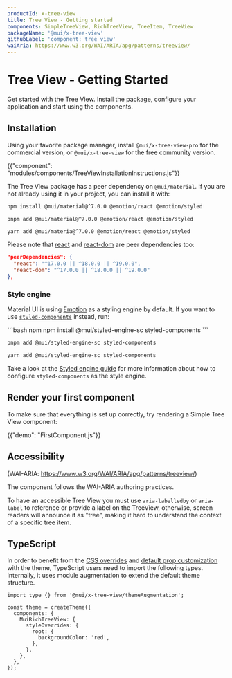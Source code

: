 ```yaml
---
productId: x-tree-view
title: Tree View - Getting started
components: SimpleTreeView, RichTreeView, TreeItem, TreeView
packageName: '@mui/x-tree-view'
githubLabel: 'component: tree view'
waiAria: https://www.w3.org/WAI/ARIA/apg/patterns/treeview/
---
```


# Tree View - Getting Started

<p class="description">Get started with the Tree View. Install the package, configure your application and start using the components.</p>

## Installation

Using your favorite package manager, install `@mui/x-tree-view-pro` for the commercial version, or `@mui/x-tree-view` for the free community version.

<!-- #default-branch-switch -->

{{"component": "modules/components/TreeViewInstallationInstructions.js"}}

The Tree View package has a peer dependency on `@mui/material`.
If you are not already using it in your project, you can install it with:

<codeblock storageKey="package-manager">

```bash npm
npm install @mui/material@^7.0.0 @emotion/react @emotion/styled
```

```bash pnpm
pnpm add @mui/material@^7.0.0 @emotion/react @emotion/styled
```

```bash yarn
yarn add @mui/materia@^7.0.0 @emotion/react @emotion/styled
```

</codeblock>

<!-- #react-peer-version -->

Please note that [react](https://www.npmjs.com/package/react) and [react-dom](https://www.npmjs.com/package/react-dom) are peer dependencies too:

```json
"peerDependencies": {
  "react": "^17.0.0 || ^18.0.0 || ^19.0.0",
  "react-dom": "^17.0.0 || ^18.0.0 || ^19.0.0"
},
```

### Style engine

Material UI is using [Emotion](https://emotion.sh/docs/introduction) as a styling engine by default. If you want to use [`styled-components`](https://styled-components.com/) instead, run:

<codeblock storageKey="package-manager">
```bash npm
npm install @mui/styled-engine-sc styled-components
```

```bash pnpm
pnpm add @mui/styled-engine-sc styled-components
```

```bash yarn
yarn add @mui/styled-engine-sc styled-components
```

</codeblock>

Take a look at the [Styled engine guide](/material-ui/integrations/styled-components/) for more information about how to configure `styled-components` as the style engine.

## Render your first component

To make sure that everything is set up correctly, try rendering a Simple Tree View component:

{{"demo": "FirstComponent.js"}}

## Accessibility

(WAI-ARIA: https://www.w3.org/WAI/ARIA/apg/patterns/treeview/)

The component follows the WAI-ARIA authoring practices.

To have an accessible Tree View you must use `aria-labelledby`
or `aria-label` to reference or provide a label on the TreeView,
otherwise, screen readers will announce it as "tree", making it hard to understand the context of a specific tree item.

## TypeScript

In order to benefit from the [CSS overrides](/material-ui/customization/theme-components/#theme-style-overrides) and [default prop customization](/material-ui/customization/theme-components/#theme-default-props) with the theme, TypeScript users need to import the following types.
Internally, it uses module augmentation to extend the default theme structure.

```tsx
import type {} from '@mui/x-tree-view/themeAugmentation';

const theme = createTheme({
  components: {
    MuiRichTreeView: {
      styleOverrides: {
        root: {
          backgroundColor: 'red',
        },
      },
    },
  },
});
```
